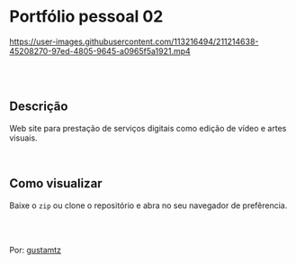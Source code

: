 # Portfólio pessoal 02


https://user-images.githubusercontent.com/113216494/211214638-45208270-97ed-4805-9645-a0965f5a1921.mp4

<br>
<br>

## Descrição 
Web site para prestação de serviços digitais como edição de vídeo e artes visuais.

<br>

## Como visualizar
Baixe o `zip` ou clone o repositório e abra no seu navegador de prefêrencia.


<br>
<br> 

Por: <a href="https://github.com/gustamtz"> gustamtz</a>
